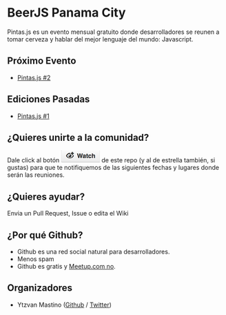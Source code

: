 # BeerJS Panama City

Pintas.js es un evento mensual gratuito donde desarrolladores se reunen a tomar
cerveza y hablar del mejor lenguaje del mundo: Javascript.

## Próximo Evento

* [Pintas.js #2](https://github.com/beerjs/pty/issues/2)

## Ediciones Pasadas

* [Pintas.js #1](https://github.com/beerjs/pty/issues/1)

## ¿Quieres unirte a la comunidad?

Dale click al botón ![watch](./assets/watch.png) de este repo (y al de estrella
también, si gustas) para que te notifiquemos de las siguientes fechas y lugares
donde serán las reuniones.


## ¿Quieres ayudar?

Envia un Pull Request, Issue o edita el Wiki

## ¿Por qué Github?

* Github es una red social natural para desarrolladores.
* Menos spam
* Github es gratis y [Meetup.com
  no](http://www.meetup.com/help/Does-it-cost-money-to-start-a-Meetup-Group).

## Organizadores

* Ytzvan Mastino ([Github](https://github.com/ytzvan) /
  [Twitter](https://twitter.com/ytzvan))

